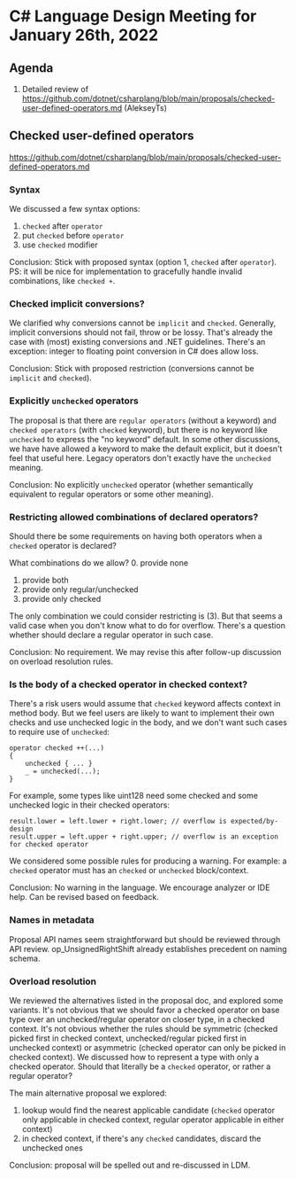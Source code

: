 # C# Language Design Meeting for January 26th, 2022

## Agenda

1. Detailed review of https://github.com/dotnet/csharplang/blob/main/proposals/checked-user-defined-operators.md (AlekseyTs)

## Checked user-defined operators
https://github.com/dotnet/csharplang/blob/main/proposals/checked-user-defined-operators.md

### Syntax
We discussed a few syntax options:
1. `checked` after `operator`
2. put `checked` before `operator`
3. use `checked` modifier

Conclusion: Stick with proposed syntax (option 1, `checked` after `operator`).
PS: it will be nice for implementation to gracefully handle invalid combinations, like `checked +`.

### Checked implicit conversions?

We clarified why conversions cannot be `implicit` and `checked`.
Generally, implicit conversions should not fail, throw or be lossy. That's already the case with (most) existing conversions and .NET guidelines.
There's an exception: integer to floating point conversion in C# does allow loss.

Conclusion: Stick with proposed restriction (conversions cannot be `implicit` and `checked`).

### Explicitly `unchecked` operators

The proposal is that there are `regular operators` (without a keyword) and `checked operators` (with `checked` keyword), but there is no keyword like `unchecked` to express the "no keyword" default.
In some other discussions, we have have allowed a keyword to make the default explicit, but it doesn't feel that useful here. Legacy operators don't exactly have the `unchecked` meaning.

Conclusion: No explicitly `unchecked` operator (whether semantically equivalent to regular operators or some other meaning).

### Restricting allowed combinations of declared operators?

Should there be some requirements on having both operators when a `checked` operator is declared?

What combinations do we allow?
0. provide none
1. provide both
2. provide only regular/unchecked
3. provide only checked

The only combination we could consider restricting is (3).
But that seems a valid case when you don't know what to do for overflow.
There's a question whether should declare a regular operator in such case.

Conclusion: No requirement. We may revise this after follow-up discussion on overload resolution rules.

### Is the body of a checked operator in checked context?

There's a risk users would assume that `checked` keyword affects context in method body.
But we feel users are likely to want to implement their own checks and use unchecked logic in the body, and we don't want such cases to require use of `unchecked`:
```
operator checked ++(...)
{
    unchecked { ... }
    _ = unchecked(...);
}
```

For example, some types like uint128 need some checked and some unchecked logic in their checked operators:
```
result.lower = left.lower + right.lower; // overflow is expected/by-design
result.upper = left.upper + right.upper; // overflow is an exception for checked operator
```

We considered some possible rules for producing a warning. For example: a `checked` operator must has an `checked` or `unchecked` block/context.

Conclusion:
No warning in the language. We encourage analyzer or IDE help. Can be revised based on feedback.

### Names in metadata

Proposal API names seem straightforward but should be reviewed through API review.
op_UnsignedRightShift already establishes precedent on naming schema.

### Overload resolution

We reviewed the alternatives listed in the proposal doc, and explored some variants.
It's not obvious that we should favor a checked operator on base type over an unchecked/regular operator on closer type, in a checked context.
It's not obvious whether the rules should be symmetric (checked picked first in checked context, unchecked/regular picked first in unchecked context) or asymmetric (checked operator can only be picked in checked context).
We discussed how to represent a type with only a checked operator. Should that literally be a `checked` operator, or rather a regular operator?

The main alternative proposal we explored:
1. lookup would find the nearest applicable candidate (`checked` operator only applicable in checked context, regular operator applicable in either context)
2. in checked context, if there's any `checked` candidates, discard the unchecked ones

Conclusion: proposal will be spelled out and re-discussed in LDM.

